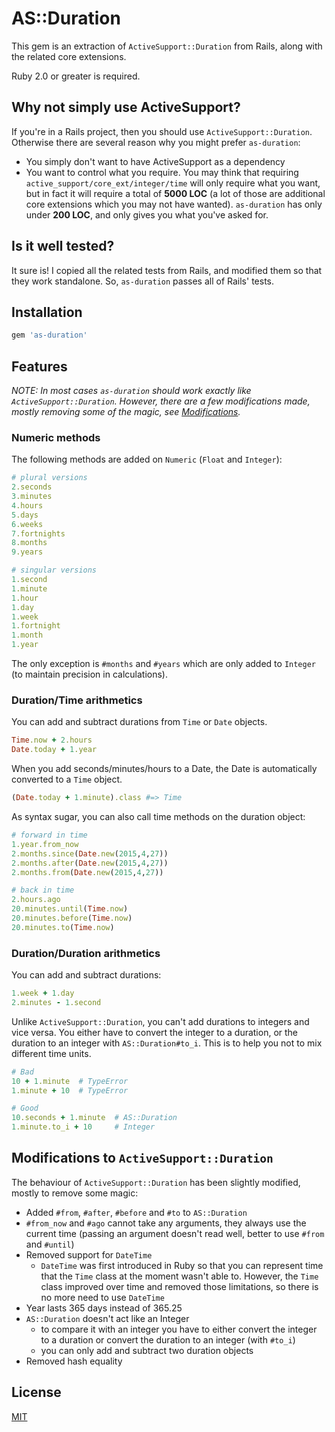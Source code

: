 # AS::Duration

This gem is an extraction of `ActiveSupport::Duration` from Rails, along with the
related core extensions.

Ruby 2.0 or greater is required.

## Why not simply use ActiveSupport?

If you're in a Rails project, then you should use `ActiveSupport::Duration`.
Otherwise there are several reason why you might prefer `as-duration`:

* You simply don't want to have ActiveSupport as a dependency
* You want to control what you require. You may think that requiring
  `active_support/core_ext/integer/time` will only require what you want, but
  in fact it will require a total of **5000 LOC** (a lot of those are additional
  core extensions which you may not have wanted). `as-duration` has only
  under **200 LOC**, and only gives you what you've asked for.

## Is it well tested?

It sure is! I copied all the related tests from Rails, and modified them
so that they work standalone. So, `as-duration` passes all of Rails' tests.

## Installation

```ruby
gem 'as-duration'
```

## Features

*NOTE: In most cases `as-duration` should work exactly like
`ActiveSupport::Duration`. However, there are a few modifications made, mostly
removing some of the magic, see [Modifications](#modifications-to-activesupportduration).*

### Numeric methods

The following methods are added on `Numeric` (`Float` and `Integer`):

```rb
# plural versions
2.seconds
3.minutes
4.hours
5.days
6.weeks
7.fortnights
8.months
9.years

# singular versions
1.second
1.minute
1.hour
1.day
1.week
1.fortnight
1.month
1.year
```

The only exception is `#months` and `#years` which are only added to `Integer`
(to maintain precision in calculations).

### Duration/Time arithmetics

You can add and subtract durations from `Time` or `Date` objects.

```rb
Time.now + 2.hours
Date.today + 1.year
```

When you add seconds/minutes/hours to a Date, the Date is automatically
converted to a `Time` object.

```rb
(Date.today + 1.minute).class #=> Time
```

As syntax sugar, you can also call time methods on the duration object:

```rb
# forward in time
1.year.from_now
2.months.since(Date.new(2015,4,27))
2.months.after(Date.new(2015,4,27))
2.months.from(Date.new(2015,4,27))

# back in time
2.hours.ago
20.minutes.until(Time.now)
20.minutes.before(Time.now)
20.minutes.to(Time.now)
```

### Duration/Duration arithmetics

You can add and subtract durations:

```rb
1.week + 1.day
2.minutes - 1.second
```

Unlike `ActiveSupport::Duration`, you can't add durations to integers and vice
versa. You either have to convert the integer to a duration, or
the duration to an integer with `AS::Duration#to_i`. This is to help you
not to mix different time units.

```rb
# Bad
10 + 1.minute  # TypeError
1.minute + 10  # TypeError

# Good
10.seconds + 1.minute  # AS::Duration
1.minute.to_i + 10     # Integer
```

## Modifications to `ActiveSupport::Duration`

The behaviour of `ActiveSupport::Duration` has been slightly modified, mostly
to remove some magic:

* Added `#from`, `#after`, `#before` and `#to` to `AS::Duration`
* `#from_now` and `#ago` cannot take any arguments, they always use the current
  time (passing an argument doesn't read well, better to use `#from` and
  `#until`)
* Removed support for `DateTime`
  - `DateTime` was first introduced in Ruby so that you can represent time
    that the `Time` class at the moment wasn't able to. However, the `Time`
    class improved over time and removed those limitations, so there is no more
    need to use `DateTime`
* Year lasts 365 days instead of 365.25
* `AS::Duration` doesn't act like an Integer
  - to compare it with an integer you have to either convert the integer to
    a duration or convert the duration to an integer (with `#to_i`)
  - you can only add and subtract two duration objects
* Removed hash equality

## License

[MIT](LICENSE.txt)
